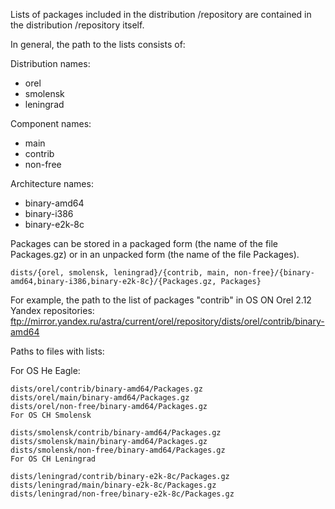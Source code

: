 Lists of packages included in the distribution /repository are contained in the distribution /repository itself.

In general, the path to the lists consists of:

Distribution names:

  * orel
  * smolensk
  * leningrad

Component names:

  * main
  * contrib
  * non-free

Architecture names:

  * binary-amd64
  * binary-i386
  * binary-e2k-8c

Packages can be stored in a packaged form (the name of the file Packages.gz) or in an unpacked form (the name of the file Packages).

``` dists/{orel, smolensk, leningrad}/{contrib, main, non-free}/{binary-amd64,binary-i386,binary-e2k-8c}/{Packages.gz, Packages} ```

For example, the path to the list of packages "contrib" in OS ON Orel 2.12 Yandex repositories: ftp://mirror.yandex.ru/astra/current/orel/repository/dists/orel/contrib/binary-amd64

Paths to files with lists:

For OS He Eagle:

    dists/orel/contrib/binary-amd64/Packages.gz
    dists/orel/main/binary-amd64/Packages.gz
    dists/orel/non-free/binary-amd64/Packages.gz
    For OS CH Smolensk

    dists/smolensk/contrib/binary-amd64/Packages.gz
    dists/smolensk/main/binary-amd64/Packages.gz
    dists/smolensk/non-free/binary-amd64/Packages.gz
    For OS CH Leningrad

    dists/leningrad/contrib/binary-e2k-8c/Packages.gz
    dists/leningrad/main/binary-e2k-8c/Packages.gz
    dists/leningrad/non-free/binary-e2k-8c/Packages.gz
